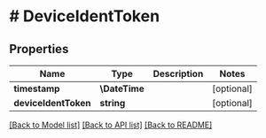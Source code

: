 # # DeviceIdentToken

## Properties

Name | Type | Description | Notes
------------ | ------------- | ------------- | -------------
**timestamp** | **\DateTime** |  | [optional]
**deviceIdentToken** | **string** |  | [optional]

[[Back to Model list]](../../README.md#models) [[Back to API list]](../../README.md#endpoints) [[Back to README]](../../README.md)
